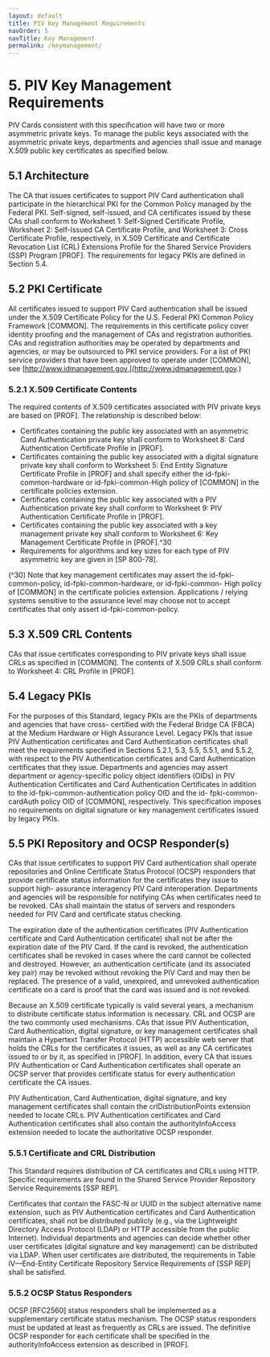 ```yaml
---
layout: default
title: PIV Key Management Requirements
navOrder: 5
navTitle: Key Management
permalink: /keymanagement/
---
```


# 5. PIV Key Management Requirements

PIV Cards consistent with this specification will have two or more asymmetric private keys. To manage
the public keys associated with the asymmetric private keys, departments and agencies shall issue and
manage X.509 public key certificates as specified below.

## 5.1 Architecture

The CA that issues certificates to support PIV Card authentication shall participate in the hierarchical PKI
for the Common Policy managed by the Federal PKI. Self-signed, self-issued, and CA certificates issued
by these CAs shall conform to Worksheet 1: Self-Signed Certificate Profile, Worksheet 2: Self-Issued CA
Certificate Profile, and Worksheet 3: Cross Certificate Profile, respectively, in X.509 Certificate and
Certificate Revocation List (CRL) Extensions Profile for the Shared Service Providers (SSP) Program
[PROF]. The requirements for legacy PKIs are defined in Section 5.4.

## 5.2 PKI Certificate

All certificates issued to support PIV Card authentication shall be issued under the X.509 Certificate
Policy for the U.S. Federal PKI Common Policy Framework [COMMON]. The requirements in this
certificate policy cover identity proofing and the management of CAs and registration authorities. CAs
and registration authorities may be operated by departments and agencies, or may be outsourced to PKI
service providers. For a list of PKI service providers that have been approved to operate under
[COMMON], see [http://www.idmanagement.gov.](http://www.idmanagement.gov.)

### 5.2.1 X.509 Certificate Contents

The required contents of X.509 certificates associated with PIV private keys are based on [PROF]. The
relationship is described below:

- Certificates containing the public key associated with an asymmetric Card Authentication private key
    shall conform to Worksheet 8: Card Authentication Certificate Profile in [PROF].
- Certificates containing the public key associated with a digital signature private key shall conform to
    Worksheet 5: End Entity Signature Certificate Profile in [PROF] and shall specify either the id-fpki-
    common-hardware or id-fpki-common-High policy of [COMMON] in the certificate policies
    extension.
- Certificates containing the public key associated with a PIV Authentication private key shall conform
    to Worksheet 9: PIV Authentication Certificate Profile in [PROF].
- Certificates containing the public key associated with a key management private key shall conform to
    Worksheet 6: Key Management Certificate Profile in [PROF].^30
- Requirements for algorithms and key sizes for each type of PIV asymmetric key are given in
    [SP 800-78].

(^30) Note that key management certificates may assert the id-fpki-common-policy, id-fpki-common-hardware, or id-fpki-common-
High policy of [COMMON] in the certificate policies extension. Applications / relying systems sensitive to the assurance level
may choose not to accept certificates that only assert id-fpki-common-policy.


## 5.3 X.509 CRL Contents

CAs that issue certificates corresponding to PIV private keys shall issue CRLs as specified in
[COMMON]. The contents of X.509 CRLs shall conform to Worksheet 4: CRL Profile in [PROF].

## 5.4 Legacy PKIs

For the purposes of this Standard, legacy PKIs are the PKIs of departments and agencies that have cross-
certified with the Federal Bridge CA (FBCA) at the Medium Hardware or High Assurance Level. Legacy
PKIs that issue PIV Authentication certificates and Card Authentication certificates shall meet the
requirements specified in Sections 5.2.1, 5.3, 5.5, 5.5.1, and 5.5.2, with respect to the PIV Authentication
certificates and Card Authentication certificates that they issue. Departments and agencies may assert
department or agency-specific policy object identifiers (OIDs) in PIV Authentication Certificates and
Card Authentication Certificates in addition to the id-fpki-common-authentication policy OID and the id-
fpki-common-cardAuth policy OID of [COMMON], respectively. This specification imposes no
requirements on digital signature or key management certificates issued by legacy PKIs.

## 5.5 PKI Repository and OCSP Responder(s)

CAs that issue certificates to support PIV Card authentication shall operate repositories and Online
Certificate Status Protocol (OCSP) responders that provide certificate status information for the
certificates they issue to support high- assurance interagency PIV Card interoperation. Departments and
agencies will be responsible for notifying CAs when certificates need to be revoked. CAs shall maintain
the status of servers and responders needed for PIV Card and certificate status checking.

The expiration date of the authentication certificates (PIV Authentication certificate and Card
Authentication certificate) shall not be after the expiration date of the PIV Card. If the card is revoked,
the authentication certificates shall be revoked in cases where the card cannot be collected and destroyed.
However, an authentication certificate (and its associated key pair) may be revoked without revoking the
PIV Card and may then be replaced. The presence of a valid, unexpired, and unrevoked authentication
certificate on a card is proof that the card was issued and is not revoked.

Because an X.509 certificate typically is valid several years, a mechanism to distribute certificate status
information is necessary. CRL and OCSP are the two commonly used mechanisms. CAs that issue PIV
Authentication, Card Authentication, digital signature, or key management certificates shall maintain a
Hypertext Transfer Protocol (HTTP) accessible web server that holds the CRLs for the certificates it
issues, as well as any CA certificates issued to or by it, as specified in [PROF]. In addition, every CA that
issues PIV Authentication or Card Authentication certificates shall operate an OCSP server that provides
certificate status for every authentication certificate the CA issues.

PIV Authentication, Card Authentication, digital signature, and key management certificates shall contain
the crlDistributionPoints extension needed to locate CRLs. PIV Authentication certificates and Card
Authentication certificates shall also contain the authorityInfoAccess extension needed to locate the
authoritative OCSP responder.

### 5.5.1 Certificate and CRL Distribution

This Standard requires distribution of CA certificates and CRLs using HTTP. Specific requirements are
found in the Shared Service Provider Repository Service Requirements [SSP REP].


Certificates that contain the FASC-N or UUID in the subject alternative name extension, such as PIV
Authentication certificates and Card Authentication certificates, shall not be distributed publicly (e.g., via
the Lightweight Directory Access Protocol (LDAP) or HTTP accessible from the public Internet).
Individual departments and agencies can decide whether other user certificates (digital signature and key
management) can be distributed via LDAP. When user certificates are distributed, the requirements in
Table IV—End-Entity Certificate Repository Service Requirements of [SSP REP] shall be satisfied.

### 5.5.2 OCSP Status Responders

OCSP [RFC2560] status responders shall be implemented as a supplementary certificate status
mechanism. The OCSP status responders must be updated at least as frequently as CRLs are issued. The
definitive OCSP responder for each certificate shall be specified in the authorityInfoAccess extension as
described in [PROF].


